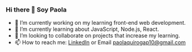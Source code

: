 ### Hi there 👋 Soy Paola 

- 🔭 I’m currently working on my learning front-end web development.
- 🌱 I’m currently learning  about JavaScript, Node.js,  React.
- 👯 I’m looking to collaborate on projects that increase my learning. 
- 📫 How to reach me: [LinkedIn](https://www.linkedin.com/in/paola-quiroga-developerfrontend/) or Email paolaquirogap10@gmail.com 
